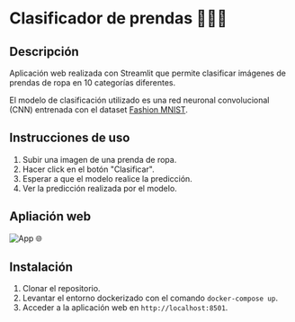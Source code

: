 # Clasificador de prendas 👕👟🧥

## Descripción
Aplicación web realizada con Streamlit que permite clasificar imágenes de prendas de ropa en 10 categorías diferentes. 

El modelo de clasificación utilizado es una red neuronal convolucional (CNN) entrenada con el dataset [Fashion MNIST](https://www.kaggle.com/datasets/zalando-research/fashionmnist).

## Instrucciones de uso
1. Subir una imagen de una prenda de ropa.
2. Hacer click en el botón "Clasificar".
3. Esperar a que el modelo realice la predicción.
4. Ver la predicción realizada por el modelo.

## Apliación web
![App 🌐](https://detectorprendas.streamlit.app/)

## Instalación
1. Clonar el repositorio.
2. Levantar el entorno dockerizado con el comando `docker-compose up`.
3. Acceder a la aplicación web en `http://localhost:8501`.